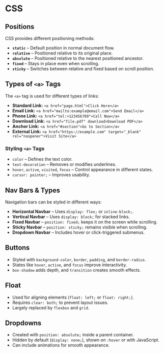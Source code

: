 # CSS
## **Positions**  
CSS provides different positioning methods:  
- **`static`** – Default position in normal document flow.  
- **`relative`** – Positioned relative to its original place.  
- **`absolute`** – Positioned relative to the nearest positioned ancestor.  
- **`fixed`** – Stays in place even when scrolling.  
- **`sticky`** – Switches between relative and fixed based on scroll position.  

## **Types of `<a>` Tags**  
The `<a>` tag is used for different types of links:  
- **Standard Link:** `<a href="page.html">Click Here</a>`  
- **Email Link:** `<a href="mailto:example@email.com">Send Email</a>`  
- **Phone Link:** `<a href="tel:+123456789">Call Now</a>`  
- **Download Link:** `<a href="file.pdf" download>Download PDF</a>`  
- **Anchor Link:** `<a href="#section">Go to Section</a>`  
- **External Link:** `<a href="https://example.com" target="_blank" rel="noopener">Visit Site</a>`  

### **Styling `<a>` Tags**  
- `color` – Defines the text color.  
- `text-decoration` – Removes or modifies underlines.  
- `hover`, `active`, `visited`, `focus` – Control appearance in different states.  
- `cursor: pointer;` – Improves usability.  

## **Nav Bars & Types**  
Navigation bars can be styled in different ways:  
- **Horizontal Navbar** – Uses `display: flex;` or `inline-block;`.  
- **Vertical Navbar** – Uses `display: block;` for stacked links.  
- **Fixed Navbar** – `position: fixed;` keeps it on the screen while scrolling.  
- **Sticky Navbar** – `position: sticky;` remains visible when scrolling.  
- **Dropdown Navbar** – Includes hover or click-triggered submenus.  

## **Buttons**  
- Styled with `background-color`, `border`, `padding`, and `border-radius`.  
- States like `hover`, `active`, and `focus` improve interactivity.  
- `box-shadow` adds depth, and `transition` creates smooth effects.  

## **Float**  
- Used for aligning elements (`float: left;` or `float: right;`).  
- Requires `clear: both;` to prevent layout issues.  
- Largely replaced by `flexbox` and `grid`.  

## **Dropdowns**  
- Created with `position: absolute;` inside a parent container.  
- Hidden by default (`display: none;`), shown on `:hover` or with JavaScript.  
- Can include animations for smooth appearance.  

